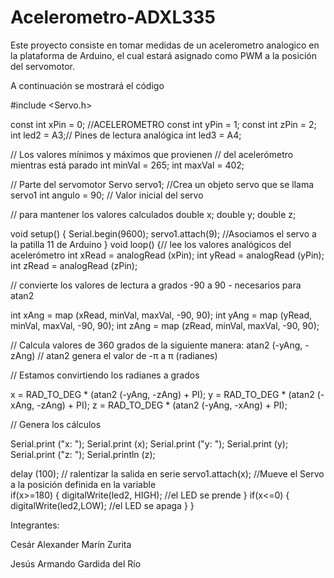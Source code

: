 # Acelerometro-ADXL335
Este proyecto consiste en tomar medidas de un acelerometro analogico en la plataforma de Arduino, el cual estará asignado como PWM a la posición del servomotor.

A continuación se mostrará el código


#include <Servo.h>

const int xPin = 0;     //ACELEROMETRO
const int yPin = 1;
const int zPin = 2;
int led2 = A3;// Pines de lectura analógica
int led3 = A4;

// Los valores mínimos y máximos que provienen
// del acelerómetro mientras está parado
int minVal = 265;
int maxVal = 402;

// Parte del servomotor
Servo servo1;       //Crea un objeto servo que se llama servo1
int angulo = 90;    // Valor inicial del servo

// para mantener los valores calculados
double x;
double y;
double z;

void setup()
{
  Serial.begin(9600);
  servo1.attach(9); //Asociamos el servo a la patilla 11 de Arduino
}
void loop()
{// lee los valores analógicos del acelerómetro
int xRead = analogRead (xPin);
int yRead = analogRead (yPin);
int zRead = analogRead (zPin);

// convierte los valores de lectura a grados -90 a 90 - necesarios para atan2

int xAng = map (xRead, minVal, maxVal, -90, 90);
int yAng = map (yRead, minVal, maxVal, -90, 90);
int zAng = map (zRead, minVal, maxVal, -90, 90);

// Calcula valores de 360 ​​grados de la siguiente manera: atan2 (-yAng, -zAng)
// atan2 genera el valor de -π a π (radianes)

// Estamos convirtiendo los radianes a grados

x = RAD_TO_DEG * (atan2 (-yAng, -zAng) + PI);
y = RAD_TO_DEG * (atan2 (-xAng, -zAng) + PI);
z = RAD_TO_DEG * (atan2 (-yAng, -xAng) + PI);

// Genera los cálculos

Serial.print ("x: ");
Serial.print (x);
Serial.print ("y: ");
Serial.print (y);
Serial.print ("z: ");
Serial.println (z);

delay (100); // ralentizar la salida en serie
 servo1.attach(x); //Mueve el Servo a la posición definida en la variable    
  if(x>=180)
  { 
    digitalWrite(led2, HIGH); //el LED se prende
  }
  if(x<=0)
  { 
    digitalWrite(led2,LOW); //el LED se apaga
  }
}
 
 
 
 Integrantes:
 
 Cesár Alexander Marín Zurita
 
 Jesús Armando Gardida del Río
